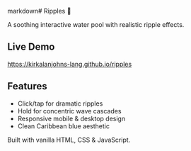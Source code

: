 markdown# Ripples 🌊

A soothing interactive water pool with realistic ripple effects.

## Live Demo
https://kirkalanjohns-lang.github.io/ripples

## Features
- Click/tap for dramatic ripples
- Hold for concentric wave cascades  
- Responsive mobile & desktop design
- Clean Caribbean blue aesthetic

Built with vanilla HTML, CSS & JavaScript.
